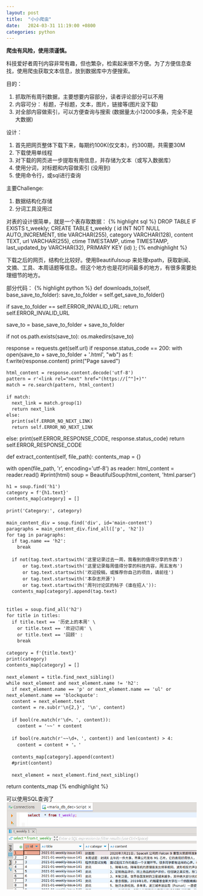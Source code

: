 ```yaml
---
layout: post
title:  "小小爬虫"
date:   2024-03-31 11:19:00 +0800
categories: python
---
```


**爬虫有风险，使用须谨慎。**

科技爱好者周刊内容非常有趣，但也繁杂，检索起来很不方便。为了方便信息查找，使用爬虫获取文本信息，放到数据库中方便搜索。

目的：
1. 抓取所有周刊数据，主要想要内容部分，读者评论部分可以不用  
2. 内容可分： 标题，子标题，文本，图片，链接等(图片没下载)
3. 对全部内容做索引，可以方便查询与搜索 (数据量太小12000多条，完全不是大数据)

设计：
1. 首先把网页整体下载下来，每期约100K(仅文本)，约300期，共需要30M 
2. 下载使用单线程
3. 对下载的网页进一步提取有用信息，并存储为文本（或写入数据库） 
4. 使用分词，对标题和内容做索引 (没用到)
5. 使用命令行，或sql进行查询


主要Challenge: 
1. 数据结构化存储
2. 分词工具没用过


对表的设计很简单，就是一个表存取数据：
{% highlight sql %}
DROP TABLE IF EXISTS t_weekly;
CREATE TABLE t_weekly (
  id INT NOT NULL AUTO_INCREMENT,
  title VARCHAR(255),
  category VARCHAR(128),
  content TEXT,
  url VARCHAR(255),
  ctime TIMESTAMP,
  utime TIMESTAMP,
  last_updated_by VARCHAR(32),
  PRIMARY KEY (id)
);
{% endhighlight %}

下载之后的网页，结构化比较好。使用Beautifulsoup 来处理xpath，获取新闻、文摘、工具、本周话题等信息。但这个地方也是花时间最多的地方，有很多需要处理细节的地方。

部分代码： 
{% highlight python %}
def downloads_to(self, base_save_to_folder):
  save_to_folder = self.get_save_to_folder()

  if save_to_folder == self.ERROR_INVALID_URL:
    return self.ERROR_INVALID_URL

  save_to = base_save_to_folder + save_to_folder

  if not os.path.exists(save_to):
    os.makedirs(save_to)

  response = requests.get(self.url)
  if response.status_code == 200:
    with open(save_to + save_to_folder + '.html', "wb") as f:
      f.write(response.content)
    print("Page saved")

    html_content = response.content.decode('utf-8')
    pattern = r'<link rel="next" href="(https://[^"]+)"'
    match = re.search(pattern, html_content)

    if match:
      next_link = match.group(1)
      return next_link
    else:
      print(self.ERROR_NO_NEXT_LINK)
      return self.ERROR_NO_NEXT_LINK
  else:
    print(self.ERROR_RESPONSE_CODE, response.status_code)
    return self.ERROR_RESPONSE_CODE
 
def extract_content(self, file_path):
  contents_map = {}

  with open(file_path, 'r', encoding='utf-8') as reader: 
    html_content = reader.read()
    #print(html)
    soup = BeautifulSoup(html_content, 'html.parser') 
    
    h1 = soup.find('h1')
    category = f'{h1.text}'
    contents_map[category] = []

    print('Category:', category)

    main_content_div = soup.find('div', id='main-content')
    paragraphs = main_content_div.find_all(['p', 'h2'])
    for tag in paragraphs:
      if tag.name == 'h2':
        break
      
      if not(tag.text.startswith('这里记录过去一周，我看到的值得分享的东西')
          or tag.text.startswith('这里记录每周值得分享的科技内容，周五发布') 
          or tag.text.startswith('欢迎投稿，或推荐你自己的项目，请前往') 
          or tag.text.startswith('本杂志开源')
          or tag.text.startswith('周刊讨论区的帖子《谁在招人')):
      contents_map[category].append(tag.text)


    titles = soup.find_all('h2')
    for title in titles:
      if title.text == '历史上的本周' \
        or title.text == '欢迎订阅' \
        or title.text == '回顾' :
        break

    category = f'{title.text}'
    print(category) 
    contents_map[category] = []

    next_element = title.find_next_sibling()
    while next_element and next_element.name != 'h2':
      if next_element.name == 'p' or next_element.name == 'ul' or next_element.name == 'blockquote':
      content = next_element.text
      content = re.sub(r'\n{2,}', '\n', content) 

      if bool(re.match(r'\d+、', content)):
        content = '~~' + content 
      
      if bool(re.match(r'~~\d+、', content)) and len(content) > 4:  
        content = content + '。'

      contents_map[category].append(content) 
      #print(content)

      next_element = next_element.find_next_sibling()

  return contents_map
{% endhighlight %}

可以使用SQL查询了 ![image](/images/2024-03-31.png)


